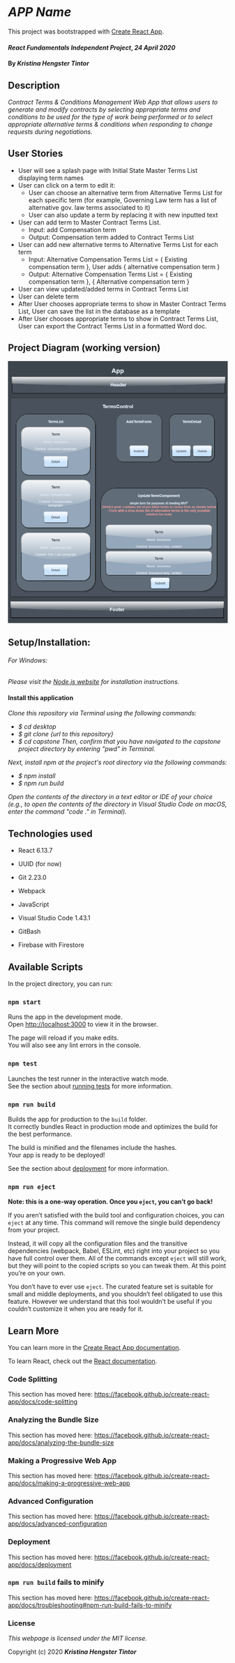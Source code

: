 # _APP Name_

This project was bootstrapped with [Create React App](https://github.com/facebook/create-react-app).

#### _React Fundamentals Independent Project_, _24 April 2020_

#### By _**Kristina Hengster Tintor**_

## Description

_Contract Terms & Conditions Management Web App that allows users to generate and modify contracts by selecting appropriate terms and conditions to be used for the type of work being performed or to select appropriate alternative terms & conditions when responding to change requests during negotiations._

## User Stories

* User will see a splash page with Initial State Master Terms List displaying term names
* User can click on a term to edit it:
    - User can choose an alternative term from Alternative Terms List for each specific term (for example, Governing Law term has a list of alternative gov. law terms associated to it)
    - User can also update a term by replacing it with new inputted text
* User can add term to Master Contract Terms List.
  - Input: add Compensation term
  - Output: Compensation term added to Contract Terms List
* User can add new alternative terms to Alternative Terms List for each term
  - Input: Alternative Compensation Terms List = { Existing compensation term }, User adds { alternative compensation term }
  - Output: Alternative Compensation Terms List = { Existing compensation term }, { Alternative compensation term }
* User can view updated/added terms in Contract Terms List
* User can delete term
* After User chooses appropriate terms to show in Master Contract Terms List, User can save the list in the database as a template
* After User chooses appropriate terms to show in Contract Terms List, User can export the Contract Terms List in a formatted Word doc.

## Project Diagram (working version)
![Components](src/img/diagram.png)

## Setup/Installation:

###### For Windows:
_Please visit the [Node.js website](https://nodejs.org/en/download/) for installation instructions._

#### Install this application

_Clone this repository via Terminal using the following commands:_
* _$ cd desktop_
* _$ git clone {url to this repository}_
* _$ cd capstone_
_Then, confirm that you have navigated to the capstone project directory by entering "pwd" in Terminal._

_Next, install npm at the project's root directory via the following commands:_
* _$ npm install_
* _$ npm run build_

_Open the contents of the directory in a text editor or IDE of your choice (e.g., to open the contents of the directory in Visual Studio Code on macOS, enter the command "code ." in Terminal)._

## **Technologies used**

* React 6.13.7

* UUID (for now)

* Git 2.23.0

* Webpack

* JavaScript 

* Visual Studio Code 1.43.1

* GitBash

* Firebase with Firestore


## Available Scripts

In the project directory, you can run:

### `npm start`

Runs the app in the development mode.<br />
Open [http://localhost:3000](http://localhost:3000) to view it in the browser.

The page will reload if you make edits.<br />
You will also see any lint errors in the console.

### `npm test`

Launches the test runner in the interactive watch mode.<br />
See the section about [running tests](https://facebook.github.io/create-react-app/docs/running-tests) for more information.

### `npm run build`

Builds the app for production to the `build` folder.<br />
It correctly bundles React in production mode and optimizes the build for the best performance.

The build is minified and the filenames include the hashes.<br />
Your app is ready to be deployed!

See the section about [deployment](https://facebook.github.io/create-react-app/docs/deployment) for more information.

### `npm run eject`

**Note: this is a one-way operation. Once you `eject`, you can’t go back!**

If you aren’t satisfied with the build tool and configuration choices, you can `eject` at any time. This command will remove the single build dependency from your project.

Instead, it will copy all the configuration files and the transitive dependencies (webpack, Babel, ESLint, etc) right into your project so you have full control over them. All of the commands except `eject` will still work, but they will point to the copied scripts so you can tweak them. At this point you’re on your own.

You don’t have to ever use `eject`. The curated feature set is suitable for small and middle deployments, and you shouldn’t feel obligated to use this feature. However we understand that this tool wouldn’t be useful if you couldn’t customize it when you are ready for it.

## Learn More

You can learn more in the [Create React App documentation](https://facebook.github.io/create-react-app/docs/getting-started).

To learn React, check out the [React documentation](https://reactjs.org/).

### Code Splitting

This section has moved here: https://facebook.github.io/create-react-app/docs/code-splitting

### Analyzing the Bundle Size

This section has moved here: https://facebook.github.io/create-react-app/docs/analyzing-the-bundle-size

### Making a Progressive Web App

This section has moved here: https://facebook.github.io/create-react-app/docs/making-a-progressive-web-app

### Advanced Configuration

This section has moved here: https://facebook.github.io/create-react-app/docs/advanced-configuration

### Deployment

This section has moved here: https://facebook.github.io/create-react-app/docs/deployment

### `npm run build` fails to minify

This section has moved here: https://facebook.github.io/create-react-app/docs/troubleshooting#npm-run-build-fails-to-minify

### License

*This webpage is licensed under the MIT license.*

Copyright (c) 2020 **_Kristina Hengster Tintor_**

